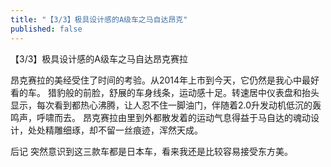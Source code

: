 ```yaml
---
title: "【3/3】极具设计感的A级车之马自达昂克"
published: false
---
```

【3/3】极具设计感的A级车之马自达昂克赛拉

昂克赛拉的美经受住了时间的考验。从2014年上市到今天，它仍然是我心中最好看的车。
猎豹般的前脸，舒展的车身线条，运动感十足。转速居中仪表盘和抬头显示，每次看到都热心沸腾，让人忍不住一脚油门，伴随着2.0升发动机低沉的轰鸣声，呼啸而去。
昂克赛拉由里到外都散发着的运动气息得益于马自达的魂动设计，处处精雕细琢，却不留一丝痕迹，浑然天成。

后记
突然意识到这三款车都是日本车，看来我还是比较容易接受东方美。